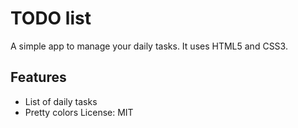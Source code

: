 # TODO list
A simple app to manage your daily tasks.
It uses HTML5 and CSS3.
## Features
* List of daily tasks
* Pretty colors
License: MIT
